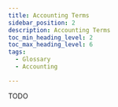 ```yaml
---
title: Accounting Terms
sidebar_position: 2
description: Accounting Terms
toc_min_heading_level: 2
toc_max_heading_level: 6
tags:
  - Glossary
  - Accounting

---
```


TODO